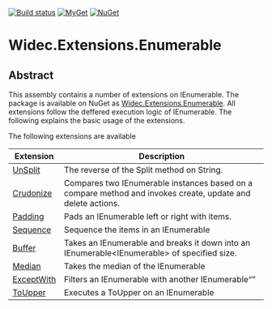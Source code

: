 [![Build status](https://ci.appveyor.com/api/projects/status/vonlfkd1wxdxekp4/branch/master?svg=true)](https://ci.appveyor.com/project/widec/widec-extensions-enumerable/branch/master)
[![MyGet](https://img.shields.io/myget/widec/v/Widec.Extensions.Enumerable.svg?label=myget%20Widec.Extensions.Enumerable)](https://www.myget.org/feed/widec/package/nuget/Widec.Extensions.Enumerable)
[![NuGet](https://img.shields.io/nuget/v/Widec.Extensions.Enumerable.svg?label=NuGet%20Widec.Extensions.Enumerable)](https://www.nuget.org/packages/Widec.Extensions.Enumerable/)
# Widec.Extensions.Enumerable

## Abstract

This assembly contains a number of extensions on IEnumerable<T>. The package is available on NuGet as [Widec.Extensions.Enumerable](https://www.nuget.org/packages/Widec.Extensions.Enumerable). 
All extensions follow the deffered execution logic of IEnumerable<T>. The following explains the basic usage of the extensions.  

The following extensions are available

|Extension|Description|
|---|---|
|[UnSplit](documentation/UnSplit.md)|The reverse of the Split method on String.|
|[Crudonize](documentation/Crudonize.md)|Compares two IEnumerable instances based on a compare method and invokes create, update and delete actions.|
|[Padding](documentation/Padding.md)|Pads an IEnumerable left or right with items.|
|[Sequence](documentation/Sequence.md)|Sequence the items in an IEnumerable<T>|
|[Buffer](documentation/Buffer.md)|Takes an IEnumerable<T> and breaks it down into an IEnumerable<IEnumerable<T>> of specified size.|
|[Median](documentation/Median.md)|Takes the median of the IEnumerable<T>|
|[ExceptWith](documentation/ExceptWith.md)|Filters an IEnumerable<T> with another IEnumerable<Q>|
|[ToUpper](documentation/ToUpper.md)|Executes a ToUpper on an IEnumerable<T>|

